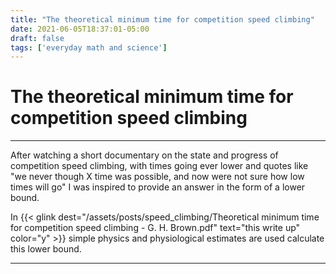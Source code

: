 ```yaml
---
title: "The theoretical minimum time for competition speed climbing"
date: 2021-06-05T18:37:01-05:00
draft: false
tags: ['everyday math and science']
---
```


# The theoretical minimum time for competition speed climbing

---

After watching a short documentary on the state and progress of competition speed climbing, with times going ever lower and quotes like "we never though X time was possible, and now were not sure how low times will go" I was inspired to provide an answer in the form of a lower bound.

In {{< glink dest="/assets/posts/speed_climbing/Theoretical minimum time for competition speed climbing - G. H. Brown.pdf" text="this write up" color="y" >}} simple physics and physiological estimates are used calculate this lower bound.

---
